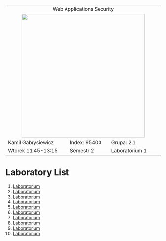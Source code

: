 <table align='center'>
  <tr> <td colspan='3' align='center' width='884px'> Web Applications Security </td> </tr>
  <tr> <td colspan="3" align='center'> <img src='https://github.com/Gabrysiewicz/Programowanie-aplikacji-w-chmurze-obliczeniowe/blob/main/logo_politechniki_lubelskiej.jpg' width="400px" height="400px"></td> </tr>
  <tr> <td> Kamil Gabrysiewicz </td> <td> Index: 95400 </td> <td> Grupa: 2.1 </td> </tr>  
  <tr> <td> Wtorek 11:45-13:15 </td> <td> Semestr 2 </td> <td>Laboratorium 1</td></tr>  
</table>

# Laboratory List
<ol>
	<li><a href='#'> Laboratorium</a></li>
	<li><a href='#'> Laboratorium</a></li>
	<li><a href='#'> Laboratorium</a></li>
	<li><a href='#'> Laboratorium</a></li>
	<li><a href='#'> Laboratorium</a></li>
	<li><a href='#'> Laboratorium</a></li>
	<li><a href='#'> Laboratorium</a></li>
	<li><a href='#'> Laboratorium</a></li>
	<li><a href='#'> Laboratorium</a></li>
	<li><a href='#'> Laboratorium</a></li>
</ol>
